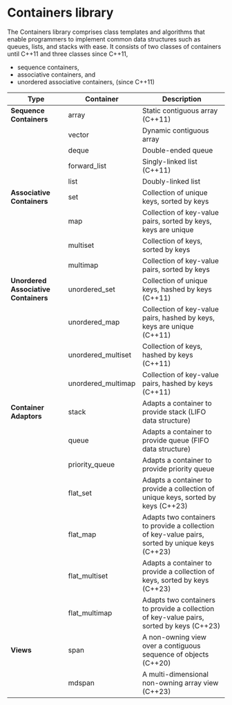 # Containers library
The Containers library comprises class templates and algorithms that enable programmers to implement common data structures such as queues, lists, and stacks with ease. It consists of two classes of containers until C++11 and three classes since C++11, 
- sequence containers,
- associative containers, and
- unordered associative containers, (since C++11)

| Type                       | Container             | Description                                                       |
|----------------------------|-----------------------|-------------------------------------------------------------------|
| **Sequence Containers**        | array                 | Static contiguous array (C++11)                                    |
|                            | vector                | Dynamic contiguous array                                           |
|                            | deque                 | Double-ended queue                                                 |
|                            | forward_list          | Singly-linked list (C++11)                                         |
|                            | list                  | Doubly-linked list                                                 |
| **Associative Containers**     | set                   | Collection of unique keys, sorted by keys                         |
|                            | map                   | Collection of key-value pairs, sorted by keys, keys are unique     |
|                            | multiset              | Collection of keys, sorted by keys                                 |
|                            | multimap              | Collection of key-value pairs, sorted by keys                      |
| **Unordered Associative Containers** | unordered_set   | Collection of unique keys, hashed by keys (C++11)                  |
|                            | unordered_map         | Collection of key-value pairs, hashed by keys, keys are unique (C++11) |
|                            | unordered_multiset    | Collection of keys, hashed by keys (C++11)                         |
|                            | unordered_multimap    | Collection of key-value pairs, hashed by keys (C++11)              |
| **Container Adaptors**         | stack                 | Adapts a container to provide stack (LIFO data structure)          |
|                            | queue                 | Adapts a container to provide queue (FIFO data structure)          |
|                            | priority_queue        | Adapts a container to provide priority queue                       |
|                            | flat_set              | Adapts a container to provide a collection of unique keys, sorted by keys (C++23) |
|                            | flat_map              | Adapts two containers to provide a collection of key-value pairs, sorted by unique keys (C++23) |
|                            | flat_multiset         | Adapts a container to provide a collection of keys, sorted by keys (C++23) |
|                            | flat_multimap         | Adapts two containers to provide a collection of key-value pairs, sorted by keys (C++23) |
| **Views**                      | span                  | A non-owning view over a contiguous sequence of objects (C++20)    |
|                            | mdspan                | A multi-dimensional non-owning array view (C++23)                  |
